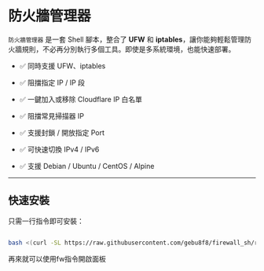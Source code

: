 # 防火牆管理器



`防火牆管理器` 是一套 Shell 腳本，整合了 **UFW** 和 **iptables**，讓你能夠輕鬆管理防火牆規則，不必再分別執行多個工具。即使是多系統環境，也能快速部署。



- ✅ 同時支援 UFW、iptables

- ✅ 阻擋指定 IP / IP 段

- ✅ 一鍵加入或移除 Cloudflare IP 白名單

- ✅ 阻擋常見掃描器 IP

- ✅ 支援封鎖 / 開放指定 Port

- ✅ 可快速切換 IPv4 / IPv6

- ✅ 支援 Debian / Ubuntu / CentOS / Alpine



---



## 快速安裝



只需一行指令即可安裝：



```bash

bash <(curl -SL https://raw.githubusercontent.com/gebu8f8/firewall_sh/refs/heads/main/fw.sh)

```

再來就可以使用fw指令開啟面板
